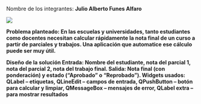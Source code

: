 Nombre de los integrantes:
**Julio Alberto Funes Alfaro**

<img src="https://ugb.edu.sv/wp-content/uploads/2023/06/UGB_LOGOTIPO_HORIZONTAL.png"/>

**Problema planteado: En las escuelas y universidades, tanto estudiantes como docentes necesitan calcular rápidamente la nota final de un curso a partir de parciales y trabajos. Una aplicación que automatice ese cálculo puede ser muy útil.**

**Diseño de la solución  Entrada: Nombre del estudiante, nota del parcial 1, nota del parcial 2, nota del trabajo final. Salida: Nota final (con ponderación) y estado (“Aprobado” o “Reprobado”). Widgets usados: QLabel – etiquetas, QLineEdit – campos de entrada, QPushButton – botón para calcular y limpiar, QMessageBox – mensajes de error, QLabel extra – para mostrar resultados**